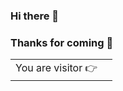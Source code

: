 ### Hi there 👋

### Thanks for coming 🥳

<table>
  <tr>
    <td>You are visitor 👉</td>
    <td><img src="https://profile-counter.glitch.me/lsk4f5/count.svg" alt="" /></td>
  </tr>
</table>

<!-- 
PHPで作ったカウンター
<table>
  <tr>
    <td>You are visitor</td>
    <td><img src="https://alphabrend.sakura.ne.jp/counter/counter_image.svg" alt="" /></td>
  </tr>
</table>
 -->